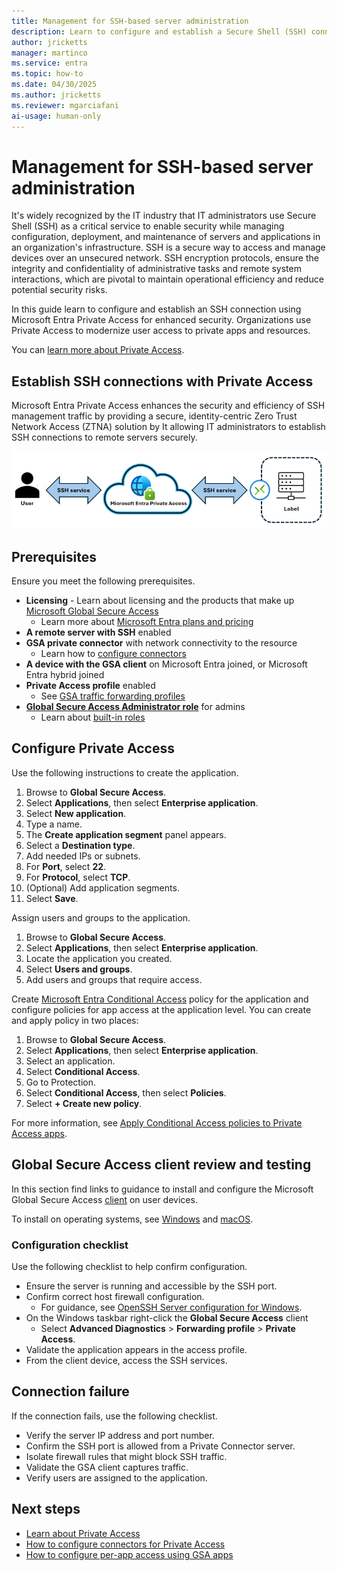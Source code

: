 ```yaml
---
title: Management for SSH-based server administration
description: Learn to configure and establish a Secure Shell (SSH) connection using Microsoft Entra Private Access for enhanced security.
author: jricketts
manager: martinco
ms.service: entra
ms.topic: how-to
ms.date: 04/30/2025
ms.author: jricketts
ms.reviewer: mgarciafani
ai-usage: human-only
---
```


# Management for SSH-based server administration

It's widely recognized by the IT industry that IT administrators use Secure Shell (SSH) as a critical service to enable security while managing configuration, deployment, and maintenance of servers and applications in an organization's infrastructure. SSH is a secure way to access and manage devices over an unsecured network. SSH encryption protocols, ensure the integrity and confidentiality of administrative tasks and remote system interactions, which are pivotal to maintain operational efficiency and reduce potential security risks. 

In this guide learn to configure and establish an SSH connection using Microsoft Entra Private Access for enhanced security. Organizations use Private Access to modernize user access to private apps and resources.

You can [learn more about Private Access](concept-private-access.md).

## Establish SSH connections with Private Access

Microsoft Entra Private Access enhances the security and efficiency of SSH management traffic by providing a secure, identity-centric Zero Trust Network Access (ZTNA) solution by It allowing IT administrators to establish SSH connections to remote servers securely. 

   ![Diagram of an SSH connection using Private Access.](./media/how-to-manage-ssh-server-administration/ssh-service.png)

## Prerequisites

Ensure you meet the following prerequisites.

* **Licensing** - Learn about licensing and the products that make up [Microsoft Global Secure Access](overview-what-is-global-secure-access.md)
  * Learn more about [Microsoft Entra plans and pricing](https://aka.ms/azureadlicense)
* **A remote server with SSH** enabled
* **GSA private connector** with network connectivity to the resource
  * Learn how to [configure connectors](how-to-configure-connectors.md)
* **A device with the GSA client** on Microsoft Entra joined, or Microsoft Entra hybrid joined
* **Private Access profile** enabled
  * See [GSA traffic forwarding profiles](concept-traffic-forwarding.md)
* **[Global Secure Access Administrator role](/azure/active-directory/roles/permissions-reference)** for admins
  * Learn about [built-in roles](reference-role-based-permissions.md)

## Configure Private Access

Use the following instructions to create the application.

1. Browse to **Global Secure Access**.
2. Select **Applications**, then select **Enterprise application**.
3. Select **New application**. 
4. Type a name.
5. The **Create application segment** panel appears.
6. Select a **Destination type**. 
7. Add needed IPs or subnets. 
8. For **Port**, select **22**. 
9. For **Protocol**, select **TCP**. 
10. (Optional) Add application segments. 
11. Select **Save**.

Assign users and groups to the application.

1. Browse to **Global Secure Access**.
2. Select **Applications**, then select **Enterprise application**.
3. Locate the application you created.
4. Select **Users and groups**.
5. Add users and groups that require access.

Create [Microsoft Entra Conditional Access](/identity/conditional-access/overview) policy for the application and configure policies for app access at the application level. You can create and apply policy in two places: 

1. Browse to **Global Secure Access**.
2. Select **Applications**, then select **Enterprise application**.
3. Select an application.
4. Select **Conditional Access**.
5. Go to Protection.
6. Select **Conditional Access**, then select **Policies**.
7. Select **+ Create new policy**.

For more information, see [Apply Conditional Access policies to Private Access apps](how-to-target-resource-private-access-apps.md). 

## Global Secure Access client review and testing

In this section find links to guidance to install and configure the Microsoft Global Secure Access [client](concept-clients.md) on user devices.  

To install on operating systems, see [Windows](how-to-install-windows-client.md) and [macOS](how-to-install-macos-client.md).  

### Configuration checklist

Use the following checklist to help confirm configuration.

* Ensure the server is running and accessible by the SSH port.
* Confirm correct host firewall configuration.
  * For guidance, see [OpenSSH Server configuration for Windows](/windows-server/administration/OpenSSH/openssh-server-configuration).
* On the Windows taskbar right-click the **Global Secure Access** client
  * Select **Advanced Diagnostics** > **Forwarding profile** > **Private Access**.
* Validate the application appears in the access profile.
* From the client device, access the SSH services.  

## Connection failure

If the connection fails, use the following checklist.

* Verify the server IP address and port number. 
* Confirm the SSH port is allowed from a Private Connector server. 
* Isolate firewall rules that might block SSH traffic. 
* Validate the GSA client captures traffic. 
* Verify users are assigned to the application. 

## Next steps

* [Learn about Private Access](concept-private-access.md)
* [How to configure connectors for Private Access](how-to-configure-connectors.md)
* [How to configure per-app access using GSA apps](how-to-configure-per-app-access.md)
